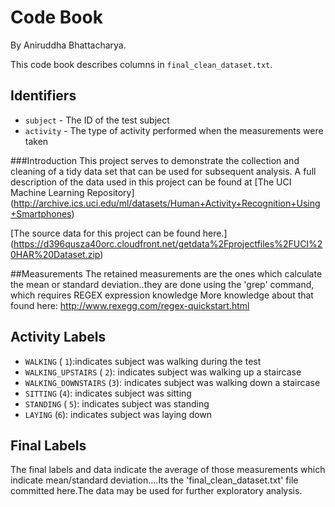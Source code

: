 # Code Book
By Aniruddha Bhattacharya.

This code book describes columns in `final_clean_dataset.txt`.

## Identifiers

* `subject` - The ID of the test subject
* `activity` - The type of activity performed when the measurements were taken

###Introduction
This project serves to demonstrate the collection and cleaning of a tidy data set that can be used for subsequent
analysis. A full description of the data used in this project can be found at [The UCI Machine Learning Repository]
(http://archive.ics.uci.edu/ml/datasets/Human+Activity+Recognition+Using+Smartphones)

[The source data for this project can be found here.]
(https://d396qusza40orc.cloudfront.net/getdata%2Fprojectfiles%2FUCI%20HAR%20Dataset.zip)

##Measurements
The retained measurements are the ones which calculate the mean or standard deviation..they are done using the 'grep' command,
which requires REGEX expression knowledge
More knowledge about that found here:  http://www.rexegg.com/regex-quickstart.html
## Activity Labels

* `WALKING` ( `1`):indicates  subject was walking during the test
* `WALKING_UPSTAIRS` ( `2`): indicates subject was walking up a staircase 
* `WALKING_DOWNSTAIRS` (`3`): indicates subject was walking down a staircase 
* `SITTING` (`4`): indicates subject was sitting 
* `STANDING` ( `5`): indicates subject was standing
* `LAYING` (`6`): indicates subject was laying down 

## Final Labels
The final labels and data indicate the average of those measurements which indicate mean/standard deviation....Its the 'final_clean_dataset.txt' file committed here.The data may be used for further exploratory analysis.

